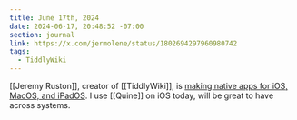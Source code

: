 ```yaml
---
title: June 17th, 2024
date: 2024-06-17, 20:48:52 -07:00
section: journal
link: https://x.com/jermolene/status/1802694297960980742
tags:
  - TiddlyWiki
---
```

[[Jeremy Ruston]], creator of [[TiddlyWiki]], is [making native apps for iOS, MacOS, and iPadOS](https://x.com/jermolene/status/1802694297960980742). I use [[Quine]] on iOS today, will be great to have across systems.